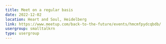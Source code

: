 ```yaml
---
title: Meet on a regular basis
date: 2022-12-02
location: Heart and Soul, Heidelberg
link: https://www.meetup.com/back-to-the-future/events/hmcmfpydcqbdb/
usergroup: smalltalkrn
type: usergroup
---
```

